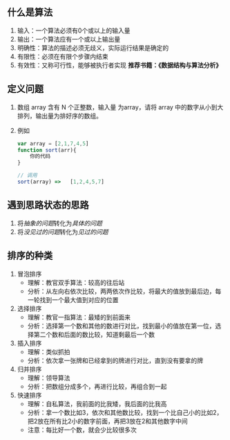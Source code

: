 ## 什么是算法
1. 输入：一个算法必须有0个或以上的输入量
2. 输出：一个算法应有一个或以上输出量
3. 明确性：算法的描述必须无歧义，实际运行结果是确定的
4. 有限性：必须在有限个步骤内结束
5. 有效性：又称可行性，能够被执行者实现
    **推荐书籍：《数据结构与算法分析》**
    
## 定义问题
 1. 数组 array 含有 N 个正整数，输入量 为array，请将 array 中的数字从小到大排列，输出量为排好序的数组。
 2. 例如
 
    ```javascript
    var array = [2,1,7,4,5]
    function sort(arr){
        你的代码
    }
    
    // 调用
    sort(array) =>   [1,2,4,5,7]
    ```
## 遇到思路状态的思路
1. 将*抽象的问题*转化为*具体的问题*
2. 将*没见过的问题*转化为*见过的问题*

## 排序的种类
1. 冒泡排序
    - 理解：教官双手算法：较高的往后站
    - 分析：从左向右依次比较，两两依次作比较，将最大的值放到最后边，每一轮找到一个最大值到对应的位置
2. 选择排序
    - 理解：教官一指算法：最矮的到前面来
    - 分析：选择第一个数和其他的数进行对比，找到最小的值放在第一位，选择第二个数和后面的数比较，知道剩最后一个数
3. 插入排序
    - 理解：类似抓拍
    - 分析：依次拿一张牌和已经拿到的牌进行对比，直到没有要拿的牌
4. 归并排序
    - 理解：领导算法
    - 分析：把数组分成多个，再进行比较，再组合到一起
5. 快速排序
    - 理解：自私算法，我前面的比我矮，我后面的比我高
    - 分析：拿一个数比如3，依次和其他数比较，找到一个比自己小的比如2，把2放在所有比2小的数字前面，再把3放在2和其他数字中间
    - 注意：每比好一个数，就会少比较很多次




